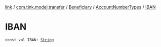 [link](../../../index.md) / [com.tink.model.transfer](../../index.md) / [Beneficiary](../index.md) / [AccountNumberTypes](index.md) / [IBAN](./-i-b-a-n.md)

# IBAN

`const val IBAN: `[`String`](https://kotlinlang.org/api/latest/jvm/stdlib/kotlin/-string/index.html)